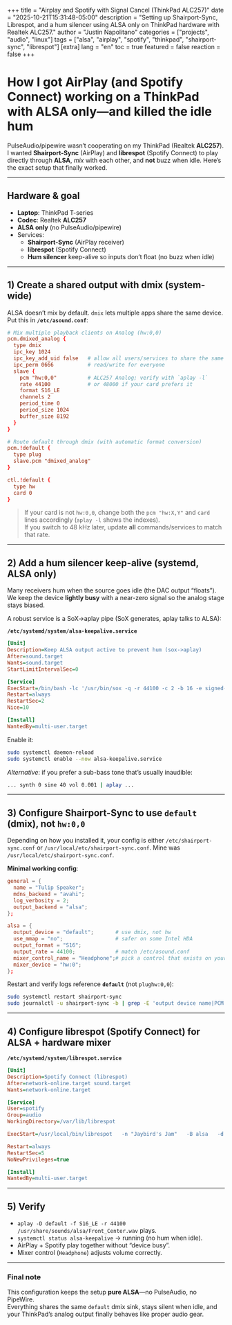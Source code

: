 +++
title = "Airplay and Spotify with Signal Cancel (ThinkPad ALC257)"
date = "2025-10-21T15:31:48-05:00"
description = "Setting up Shairport-Sync, Librespot, and a hum silencer using ALSA only on ThinkPad hardware with Realtek ALC257."
author = "Justin Napolitano"
categories = ["projects", "audio", "linux"]
tags = ["alsa", "airplay", "spotify", "thinkpad", "shairport-sync", "librespot"]
[extra]
lang = "en"
toc = true
featured = false
reaction = false
+++

# How I got AirPlay (and Spotify Connect) working on a ThinkPad with **ALSA only**—and killed the idle hum

PulseAudio/pipewire wasn’t cooperating on my ThinkPad (Realtek **ALC257**). I wanted **Shairport-Sync** (AirPlay) and **librespot** (Spotify Connect) to play directly through **ALSA**, _mix_ with each other, and **not** buzz when idle. Here’s the exact setup that finally worked.

---

## Hardware & goal

- **Laptop**: ThinkPad T-series  
- **Codec**: Realtek **ALC257**  
- **ALSA only** (no PulseAudio/pipewire)  
- Services:  
  - **Shairport-Sync** (AirPlay receiver)  
  - **librespot** (Spotify Connect)  
  - **Hum silencer** keep-alive so inputs don’t float (no buzz when idle)

---

## 1) Create a shared output with **dmix** (system-wide)

ALSA doesn’t mix by default. `dmix` lets multiple apps share the same device. Put this in **`/etc/asound.conf`**:

```conf
# Mix multiple playback clients on Analog (hw:0,0)
pcm.dmixed_analog {
  type dmix
  ipc_key 1024
  ipc_key_add_uid false   # allow all users/services to share the same segment
  ipc_perm 0666           # read/write for everyone
  slave {
    pcm "hw:0,0"          # ALC257 Analog; verify with `aplay -l`
    rate 44100            # or 48000 if your card prefers it
    format S16_LE
    channels 2
    period_time 0
    period_size 1024
    buffer_size 8192
  }
}

# Route default through dmix (with automatic format conversion)
pcm.!default {
  type plug
  slave.pcm "dmixed_analog"
}

ctl.!default {
  type hw
  card 0
}
```

> If your card is not `hw:0,0`, change both the `pcm "hw:X,Y"` and `card` lines accordingly (`aplay -l` shows the indexes).  
> If you switch to 48 kHz later, update **all** commands/services to match that rate.

---

## 2) Add a **hum silencer** keep-alive (systemd, ALSA only)

Many receivers hum when the source goes idle (the DAC output “floats”). We keep the device **lightly busy** with a near-zero signal so the analog stage stays biased.

A robust service is a SoX→aplay pipe (SoX generates, aplay talks to ALSA):

**`/etc/systemd/system/alsa-keepalive.service`**
```ini
[Unit]
Description=Keep ALSA output active to prevent hum (sox->aplay)
After=sound.target
Wants=sound.target
StartLimitIntervalSec=0

[Service]
ExecStart=/bin/bash -lc '/usr/bin/sox -q -r 44100 -c 2 -b 16 -e signed-integer -n -t raw - synth 0 pinknoise vol 0.0006 | /usr/bin/aplay -q -D default -f S16_LE -c 2 -r 44100'
Restart=always
RestartSec=2
Nice=10

[Install]
WantedBy=multi-user.target
```

Enable it:
```bash
sudo systemctl daemon-reload
sudo systemctl enable --now alsa-keepalive.service
```

_Alternative_: if you prefer a sub-bass tone that’s usually inaudible:
```bash
... synth 0 sine 40 vol 0.001 | aplay ...
```

---

## 3) Configure **Shairport-Sync** to use `default` (dmix), not `hw:0,0`

Depending on how you installed it, your config is either `/etc/shairport-sync.conf` or `/usr/local/etc/shairport-sync.conf`. Mine was `/usr/local/etc/shairport-sync.conf`.

**Minimal working config**:

```conf
general = {
  name = "Tulip Speaker";
  mdns_backend = "avahi";
  log_verbosity = 2;
  output_backend = "alsa";
};

alsa = {
  output_device = "default";       # use dmix, not hw
  use_mmap = "no";                 # safer on some Intel HDA
  output_format = "S16";
  output_rate = 44100;             # match /etc/asound.conf
  mixer_control_name = "Headphone";# pick a control that exists on your card
  mixer_device = "hw:0";
};
```

Restart and verify logs reference **`default`** (not `plughw:0,0`):
```bash
sudo systemctl restart shairport-sync
sudo journalctl -u shairport-sync -b | grep -E 'output device name|PCM handle name'
```

---

## 4) Configure **librespot** (Spotify Connect) for ALSA + hardware mixer

**`/etc/systemd/system/librespot.service`**
```ini
[Unit]
Description=Spotify Connect (librespot)
After=network-online.target sound.target
Wants=network-online.target

[Service]
User=spotify
Group=audio
WorkingDirectory=/var/lib/librespot

ExecStart=/usr/local/bin/librespot   -n "Jaybird's Jam"   -B alsa   -d default   -m alsa   -S hw:0   -T "Headphone"   -b 160   -G   -C /var/lib/librespot   -z 8765   -i 192.168.1.115   -v

Restart=always
RestartSec=5
NoNewPrivileges=true

[Install]
WantedBy=multi-user.target
```

---

## 5) Verify

- `aplay -D default -f S16_LE -r 44100 /usr/share/sounds/alsa/Front_Center.wav` plays.  
- `systemctl status alsa-keepalive` → running (no hum when idle).  
- AirPlay + Spotify play together without “device busy”.  
- Mixer control (`Headphone`) adjusts volume correctly.

---

### Final note

This configuration keeps the setup **pure ALSA**—no PulseAudio, no PipeWire.  
Everything shares the same `default` dmix sink, stays silent when idle, and your ThinkPad’s analog output finally behaves like proper audio gear.
